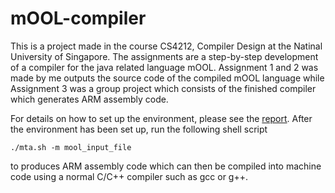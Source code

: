 # mOOL-compiler
This is a project made in the course CS4212, Compiler Design at the Natinal University of Singapore. The assignments are a step-by-step development of a compiler for the java related language mOOL. Assignment 1 and 2 was made by me outputs the source code of the compiled mOOL language while Assignment 3 was a group project which consists of the finished compiler which generates ARM assembly code.

For details on how to set up the environment, please see the [report](https://github.com/novalain/mOOL-compiler/blob/master/moang-report.pdf?raw=true). After the environment has been set up, run the following shell script

```
./mta.sh -m mool_input_file 
```
to produces ARM assembly code which can then be compiled into machine code using a normal C/C++ compiler such as gcc or g++.



